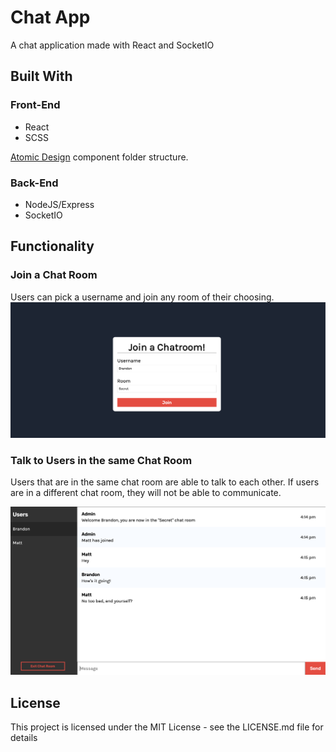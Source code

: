 # Chat App

A chat application made with React and SocketIO

## Built With

### Front-End

- React
- SCSS  

[Atomic Design](http://bradfrost.com/blog/post/atomic-web-design/) component folder structure.

### Back-End
- NodeJS/Express 
- SocketIO 

## Functionality
### Join a Chat Room
Users can pick a username and join any room of their choosing.
![Joining Example](img/chat-app_join_example.png)

### Talk to Users in the same Chat Room
Users that are in the same chat room are able to talk to each other. If users are in a different chat room, they will not be able to communicate.

![Chat Example](img/chat-app_chat_example.png)

## License
This project is licensed under the MIT License - see the LICENSE.md file for details
